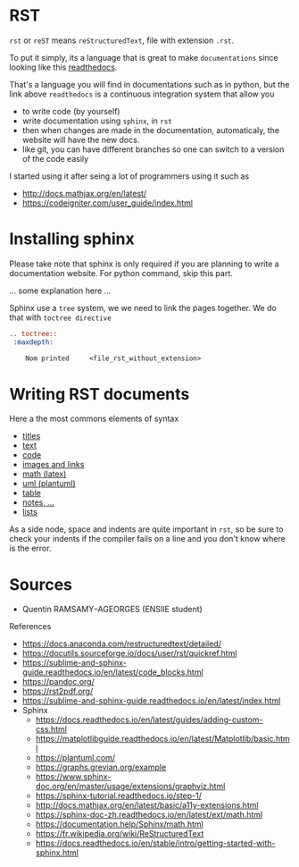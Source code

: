 # RST

`rst` or `reST` means ``reStructuredText``, file with
extension ``.rst``.

To put it simply, its a language that is great to make
``documentations`` since 
looking like this [readthedocs](https://docs.readthedocs.io/en/stable/index.html).

That's a language you will find in documentations
such as in python, but the link above ``readthedocs``
is a continuous integration system that allow you

* to write code (by yourself)
* write documentation using `sphinx`, in ``rst``
* then when changes are made in the documentation,
automaticaly, the website will have the new docs.
* like git, you can have different branches so
one can switch to a version of the code easily
  
I started using it after seing a lot of programmers
using it such as

* <http://docs.mathjax.org/en/latest/>
* <https://codeigniter.com/user_guide/index.html>

# Installing sphinx

Please take note that sphinx is only required
if you are planning to write a documentation website.
For python command, skip this part.

... some explanation here ...

Sphinx use a ``tree`` system, we we need to link
the pages together. We do that with ``toctree directive``

```rest
.. toctree::
 :maxdepth:

    Nom printed     <file_rst_without_extension>
```

# Writing RST documents

Here a the most commons elements of syntax

* [titles](syntax/titles.md)
* [text](syntax/text.md)
* [code](syntax/code.md)
* [images and links](syntax/images-and-links.md)
* [math (latex)](syntax/math.md)
* [uml (plantuml)](syntax/uml.md)
* [table](syntax/table.md)
* [notes, ...](syntax/special.md)
* [lists](syntax/lists.md)

As a side node, space and indents are quite important
in ``rst``, so be sure to check your indents if the compiler
fails on a line and you don't know where is the error.

# Sources

* Quentin RAMSAMY–AGEORGES (ENSIIE student)

References
* <https://docs.anaconda.com/restructuredtext/detailed/>
* <https://docutils.sourceforge.io/docs/user/rst/quickref.html>
* <https://sublime-and-sphinx-guide.readthedocs.io/en/latest/code_blocks.html>
* <https://pandoc.org/>
* <https://rst2pdf.org/>
* <https://sublime-and-sphinx-guide.readthedocs.io/en/latest/index.html>
* Sphinx
    * <https://docs.readthedocs.io/en/latest/guides/adding-custom-css.html>
    * <https://matplotlibguide.readthedocs.io/en/latest/Matplotlib/basic.html>
    * <https://plantuml.com/>
    * <https://graphs.grevian.org/example>
    * <https://www.sphinx-doc.org/en/master/usage/extensions/graphviz.html>
    * <https://sphinx-tutorial.readthedocs.io/step-1/>
    * <http://docs.mathjax.org/en/latest/basic/a11y-extensions.html>
    * <https://sphinx-doc-zh.readthedocs.io/en/latest/ext/math.html>
    * <https://documentation.help/Sphinx/math.html>
    * <https://fr.wikipedia.org/wiki/ReStructuredText>
    * <https://docs.readthedocs.io/en/stable/intro/getting-started-with-sphinx.html>